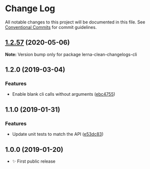 # Change Log

All notable changes to this project will be documented in this file.
See [Conventional Commits](https://conventionalcommits.org) for commit guidelines.

## [1.2.57](https://gitlab.com/codsen/codsen/compare/lerna-clean-changelogs-cli@1.2.56...lerna-clean-changelogs-cli@1.2.57) (2020-05-06)

**Note:** Version bump only for package lerna-clean-changelogs-cli





## 1.2.0 (2019-03-04)

### Features

- Enable blank cli calls without arguments ([ebc4755](https://gitlab.com/codsen/codsen/commit/ebc4755))

## 1.1.0 (2019-01-31)

### Features

- Update unit tests to match the API ([e53dc83](https://gitlab.com/codsen/codsen/commit/e53dc83))

## 1.0.0 (2019-01-20)

- ✨ First public release
